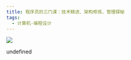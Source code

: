 ```yaml
---
title: 程序员的三门课：技术精进、架构修炼、管理探秘
tags:
  - 计算机-编程设计
---
```


![](https://cdn.weread.qq.com/weread/cover/98/YueWen_26924463/s_YueWen_26924463.jpg)

undefined